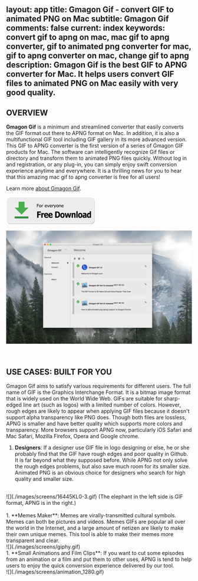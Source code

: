 layout: app
title: Gmagon Gif - convert GIF to animated PNG on Mac 
subtitle: Gmagon Gif
comments: false
current: index
keywords: convert gif to apng on mac, mac gif to apng converter, gif to animated png converter for mac, gif to apng converter on mac, change gif to apng
description: Gmagon Gif is the best GIF to APNG converter for Mac. It helps users convert GIF files to animated PNG on Mac easily with very good quality. 
---


## OVERVIEW


**Gmagon Gif** is a minimum and streamlined converter that easily converts the GIF format out there to APNG format on Mac. In addition, it is also a multifunctional GIF tool including GIF gallery in its more advanced version. This GIF to APNG converter is the first version of a series of Gmagon GIF products for Mac. The software can intelligently recognize Gif files or directory and transform them to animated PNG files quickly. Without log in and registration, or any plug-in, you can simply enjoy swift conversion experience anytime and everywhere. It is a thrilling news for you to hear that this amazing mac gif to apng converter is free for all users!

Learn more [about Gmagon Gif](./features.html).

[![](../../../asset/images/free-download.png)](./download.html)

![](./images/screens/gmagonif_intro.gif)

<br>

## USE CASES: BUILT FOR YOU
 Gmagon Gif aims to satisfy various requirements for different users. The full name of GIF is the Graphics Interchange Format. It is a bitmap image format that is widely used on the World Wide Web. GIFs are suitable for sharp-edged line art (such as logos) with a limited number of colors. However, rough edges are likely to appear when applying GIF files because it doesn't support alpha transparency like PNG does. Though both files are lossless, APNG is smaller and have better quality which supports more colors and transparency. More browsers support APNG now, particularly iOS Safari and Mac Safari, Mozilla Firefox, Opera and Google chrome.

1. **Designers**: If a designer use GIF file in logo designing or else, he or she probably find that the GIF have rough edges and poor quality in Github. It is far beyond what they supposed before. While APNG not only solve the rough edges problems, but also save much room for its smaller size. Animated PNG is an obvious choice for designers who search for high quality and smaller size. 
<br>
![](./images/screens/16445KL0-3.gif)
(The elephant in the left side is GIF format, APNG is in the right.)
<br>
<br>
1. **Memes Maker**: Memes are virally-transmitted cultural symbols. Memes can both be pictures and videos. Memes GIFs are popular all over the world in the Internet, and a large amount of netizen are likely to make their own unique memes. This tool is able to make their memes more transparent and clear.                                            
<br>
![](./images/screens/giphy.gif)
<br>
1. **Small Animations and Film Clips**: If you want to cut some episodes from an animation or a film and put them to other uses, APNG is tend to help users to enjoy the quick conversion experience delivered by our tool.
<br>
![](./images/screens/animation_1280.gif)
<br>

